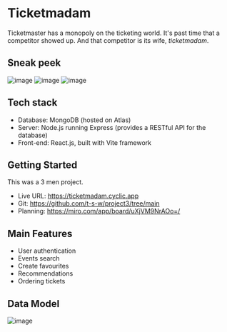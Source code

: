 # Ticketmadam
Ticketmaster has a monopoly on the ticketing world. It's past time that a competitor showed up. And that competitor is its wife, *ticketmadam*.

## Sneak peek 
![image](https://github.com/theophanialee/ticketmadam/assets/131894891/3b13b45b-bfeb-4734-a3dd-d380b53533b3)
![image](https://github.com/theophanialee/ticketmadam/assets/131894891/0f4d906b-296e-46a2-8964-b4c3081af610)
![image](https://github.com/theophanialee/ticketmadam/assets/131894891/d5c0eb73-9754-4cab-a17b-aebb3fc1ea16)


## Tech stack

* Database: MongoDB (hosted on Atlas)
* Server: Node.js running Express (provides a RESTful API for the database)
* Front-end: React.js, built with Vite framework

## Getting Started
This was a 3 men project.
* Live URL: https://ticketmadam.cyclic.app
* Git: https://github.com/t-s-w/project3/tree/main
* Planning: https://miro.com/app/board/uXjVM9NrAOo=/

## Main Features
* User authentication
* Events search
* Create favourites
* Recommendations
* Ordering tickets

## Data Model
![image](https://github.com/theophanialee/ticketmadam/assets/131894891/fbe8b54c-7dbe-45c0-8396-bf09680bd9f5)

